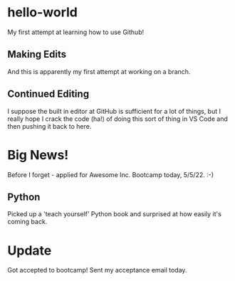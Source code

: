 # hello-world
My first attempt at learning how to use Github!

## Making Edits
And this is apparently my first attempt at working on a branch.

## Continued Editing
I suppose the built in editor at GitHub is sufficient for a lot of things, but I really hope I crack the code (ha!) of doing this sort of thing in VS Code and then pushing it back to here.

# Big News!
Before I forget - applied for Awesome Inc. Bootcamp today, 5/5/22. :-)

## Python
Picked up a 'teach yourself' Python book and surprised at how easily it's coming back.

# Update
Got accepted to bootcamp! Sent my acceptance email today.
